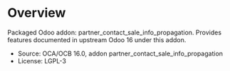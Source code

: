 # Overview

Packaged Odoo addon: partner_contact_sale_info_propagation. Provides features documented in upstream Odoo 16 under this addon.

- Source: OCA/OCB 16.0, addon partner_contact_sale_info_propagation
- License: LGPL-3
